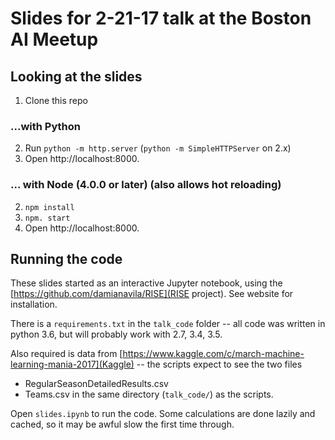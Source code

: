 # Slides for 2-21-17 talk at the Boston AI Meetup

## Looking at the slides
1. Clone this repo

### ...with Python
2. Run `python -m http.server` (`python -m SimpleHTTPServer` on 2.x)
3. Open http://localhost:8000.

### ... with Node (4.0.0 or later) (also allows hot reloading)
2. `npm install`
3. `npm. start`
4. Open http://localhost:8000.

## Running the code

These slides started as an interactive Jupyter notebook, using the 
[https://github.com/damianavila/RISE](RISE project).  See website for 
installation.

There is a `requirements.txt` in the `talk_code` folder -- all 
code was written in python 3.6, but will probably work with 2.7, 3.4, 3.5.  

Also required is data from 
[https://www.kaggle.com/c/march-machine-learning-mania-2017](Kaggle) -- 
the scripts expect to see the two files 
  - RegularSeasonDetailedResults.csv
  - Teams.csv
in the same directory (`talk_code/`) as the scripts.  

Open `slides.ipynb` to run the code.  Some calculations are done lazily and 
cached, so it may be awful slow the first time through.
